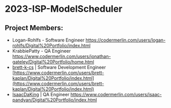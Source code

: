 # 2023-ISP-ModelScheduler

## Project Members:
* Logan-Rohlfs - Software Engineer
https://codermerlin.com/users/logan-rohlfs/Digital%20Portfolio/index.html
* KrabbiePatty - QA Engineer
https://www.codermerlin.com/users/jonathan-gateley/Digital%20Portfolio/home.html
* [brett-k-cs](https://github.com/brett-k-cs) | Software Development Engineer
[https://www.codermerlin.com/users/brett-kaplan/Digital%20Portfolio/index.html](https://www.codermerlin.com/users/brett-kaplan/Digital%20Portfolio/index.html)
* [IsaacDaKing](https://github.com/IsaacDaKing) | QA Engineer
https://www.codermerlin.com/users/isaac-pandyan/Digital%20Portfolio/index.html
